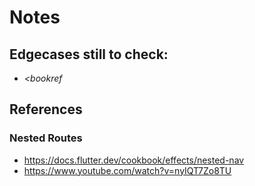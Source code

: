# Notes

## Edgecases still to check:

- <cite><bookref

## References

### Nested Routes

- https://docs.flutter.dev/cookbook/effects/nested-nav
- https://www.youtube.com/watch?v=nyIQT7Zo8TU